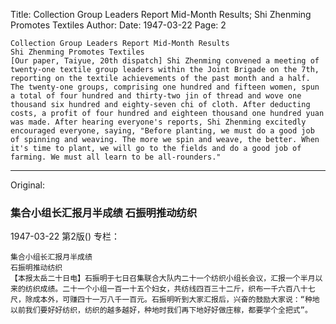 Title: Collection Group Leaders Report Mid-Month Results; Shi Zhenming Promotes Textiles
Author:
Date: 1947-03-22
Page: 2

    Collection Group Leaders Report Mid-Month Results
    Shi Zhenming Promotes Textiles
    [Our paper, Taiyue, 20th dispatch] Shi Zhenming convened a meeting of twenty-one textile group leaders within the Joint Brigade on the 7th, reporting on the textile achievements of the past month and a half. The twenty-one groups, comprising one hundred and fifteen women, spun a total of four hundred and thirty-two jin of thread and wove one thousand six hundred and eighty-seven chi of cloth. After deducting costs, a profit of four hundred and eighteen thousand one hundred yuan was made. After hearing everyone's reports, Shi Zhenming excitedly encouraged everyone, saying, "Before planting, we must do a good job of spinning and weaving. The more we spin and weave, the better. When it's time to plant, we will go to the fields and do a good job of farming. We must all learn to be all-rounders."



<hr /> 

Original: 


### 集合小组长汇报月半成绩  石振明推动纺织

1947-03-22
第2版()
专栏：

    集合小组长汇报月半成绩
    石振明推动纺织
    【本报太岳二十日电】石振明于七日召集联合大队内二十一个纺织小组长会议，汇报一个半月以来的纺织成绩。二十一个小组一百一十五个妇女，共纺线四百三十二斤，织布一千六百八十七尺，除成本外，可赚四十一万八千一百元。石振明听到大家汇报后，兴奋的鼓励大家说：“种地以前我们要好好纺织，纺织的越多越好，种地时我们再下地好好做庄稼，都要学个全把式”。
